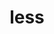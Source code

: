 ---
github: less
logohandle: lesscss
sort: less
title: less
website: http://lesscss.org/
wikipedia: https://en.wikipedia.org/wiki/Less_(stylesheet_language)
---